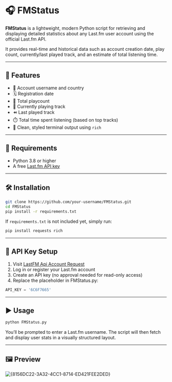 # 🎧 FMStatus

**FMStatus** is a lightweight, modern Python script for retrieving and displaying detailed statistics about any Last.fm user account using the official Last.fm API.

It provides real-time and historical data such as account creation date, play count, currently/last played track, and an estimate of total listening time.

---

## 📌 Features

- 📛 Account username and country
- 🗓️ Registration date
- 🔢 Total playcount
- 🎵 Currently playing track
- ⏪ Last played track
- ⏱️ Total time spent listening (based on top tracks)
- 💅 Clean, styled terminal output using `rich`

---

## 🧰 Requirements

- Python 3.8 or higher
- A free [Last.fm API key](https://www.last.fm/api/account/create)

---

## 🛠️ Installation

```bash
git clone https://github.com/your-username/FMStatus.git
cd FMStatus
pip install -r requirements.txt
```
If ``requirements.txt`` is not included yet, simply run:
```bash
pip install requests rich
```

---

## 🔑 API Key Setup 

1. Visit [LastFM Api Account Request](https://www.last.fm/api/account/create)
2. Log in or register your Last.fm account
3. Create an API key (no approval needed for read-only access)
4. Replace the placeholder in FMStatus.py:
```python
API_KEY = '6C6F7665'
```

---

## ▶️ Usage 

```bash
python FMStatus.py
```
You’ll be prompted to enter a Last.fm username. The script will then fetch and display user stats in a visually structured layout.

--- 

## 🖼️ Preview
![{8156DC22-3A32-4CC1-8714-ED421FEE2DED}](https://github.com/user-attachments/assets/4ca514dd-baf0-4202-87d5-f1f2bcd4d26f)

